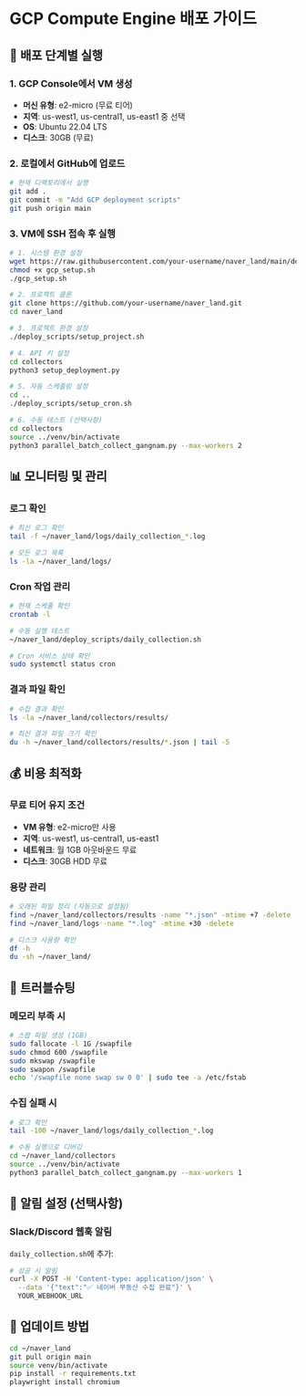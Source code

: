 # GCP Compute Engine 배포 가이드

## 🚀 배포 단계별 실행

### 1. GCP Console에서 VM 생성
- **머신 유형**: e2-micro (무료 티어)
- **지역**: us-west1, us-central1, us-east1 중 선택
- **OS**: Ubuntu 22.04 LTS
- **디스크**: 30GB (무료)

### 2. 로컬에서 GitHub에 업로드
```bash
# 현재 디렉토리에서 실행
git add .
git commit -m "Add GCP deployment scripts"
git push origin main
```

### 3. VM에 SSH 접속 후 실행
```bash
# 1. 시스템 환경 설정
wget https://raw.githubusercontent.com/your-username/naver_land/main/deploy_scripts/gcp_setup.sh
chmod +x gcp_setup.sh
./gcp_setup.sh

# 2. 프로젝트 클론
git clone https://github.com/your-username/naver_land.git
cd naver_land

# 3. 프로젝트 환경 설정
./deploy_scripts/setup_project.sh

# 4. API 키 설정
cd collectors
python3 setup_deployment.py

# 5. 자동 스케줄링 설정
cd ..
./deploy_scripts/setup_cron.sh

# 6. 수동 테스트 (선택사항)
cd collectors
source ../venv/bin/activate
python3 parallel_batch_collect_gangnam.py --max-workers 2
```

## 📊 모니터링 및 관리

### 로그 확인
```bash
# 최신 로그 확인
tail -f ~/naver_land/logs/daily_collection_*.log

# 모든 로그 목록
ls -la ~/naver_land/logs/
```

### Cron 작업 관리
```bash
# 현재 스케줄 확인
crontab -l

# 수동 실행 테스트
~/naver_land/deploy_scripts/daily_collection.sh

# Cron 서비스 상태 확인
sudo systemctl status cron
```

### 결과 파일 확인
```bash
# 수집 결과 확인
ls -la ~/naver_land/collectors/results/

# 최신 결과 파일 크기 확인
du -h ~/naver_land/collectors/results/*.json | tail -5
```

## 💰 비용 최적화

### 무료 티어 유지 조건
- **VM 유형**: e2-micro만 사용
- **지역**: us-west1, us-central1, us-east1
- **네트워크**: 월 1GB 아웃바운드 무료
- **디스크**: 30GB HDD 무료

### 용량 관리
```bash
# 오래된 파일 정리 (자동으로 설정됨)
find ~/naver_land/collectors/results -name "*.json" -mtime +7 -delete
find ~/naver_land/logs -name "*.log" -mtime +30 -delete

# 디스크 사용량 확인
df -h
du -sh ~/naver_land/
```

## 🔧 트러블슈팅

### 메모리 부족 시
```bash
# 스왑 파일 생성 (1GB)
sudo fallocate -l 1G /swapfile
sudo chmod 600 /swapfile
sudo mkswap /swapfile
sudo swapon /swapfile
echo '/swapfile none swap sw 0 0' | sudo tee -a /etc/fstab
```

### 수집 실패 시
```bash
# 로그 확인
tail -100 ~/naver_land/logs/daily_collection_*.log

# 수동 실행으로 디버깅
cd ~/naver_land/collectors
source ../venv/bin/activate
python3 parallel_batch_collect_gangnam.py --max-workers 1
```

## 📱 알림 설정 (선택사항)

### Slack/Discord 웹훅 알림
`daily_collection.sh`에 추가:
```bash
# 성공 시 알림
curl -X POST -H 'Content-type: application/json' \
  --data '{"text":"✅ 네이버 부동산 수집 완료"}' \
  YOUR_WEBHOOK_URL
```

## 🔄 업데이트 방법
```bash
cd ~/naver_land
git pull origin main
source venv/bin/activate
pip install -r requirements.txt
playwright install chromium
```